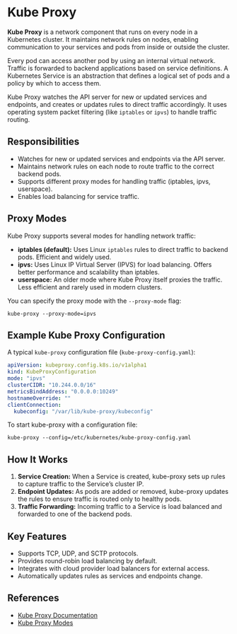 # Kube Proxy

**Kube Proxy** is a network component that runs on every node in a Kubernetes cluster. It maintains network rules on nodes, enabling communication to your services and pods from inside or outside the cluster.

Every pod can access another pod by using an internal virtual network. Traffic is forwarded to backend applications based on service definitions. A Kubernetes Service is an abstraction that defines a logical set of pods and a policy by which to access them.

Kube Proxy watches the API server for new or updated services and endpoints, and creates or updates rules to direct traffic accordingly. It uses operating system packet filtering (like `iptables` or `ipvs`) to handle traffic routing.

## Responsibilities

- Watches for new or updated services and endpoints via the API server.
- Maintains network rules on each node to route traffic to the correct backend pods.
- Supports different proxy modes for handling traffic (iptables, ipvs, userspace).
- Enables load balancing for service traffic.

## Proxy Modes

Kube Proxy supports several modes for handling network traffic:

- **iptables (default):** Uses Linux `iptables` rules to direct traffic to backend pods. Efficient and widely used.
- **ipvs:** Uses Linux IP Virtual Server (IPVS) for load balancing. Offers better performance and scalability than iptables.
- **userspace:** An older mode where Kube Proxy itself proxies the traffic. Less efficient and rarely used in modern clusters.

You can specify the proxy mode with the `--proxy-mode` flag:

```shell
kube-proxy --proxy-mode=ipvs
```

## Example Kube Proxy Configuration

A typical `kube-proxy` configuration file (`kube-proxy-config.yaml`):

```yaml
apiVersion: kubeproxy.config.k8s.io/v1alpha1
kind: KubeProxyConfiguration
mode: "ipvs"
clusterCIDR: "10.244.0.0/16"
metricsBindAddress: "0.0.0.0:10249"
hostnameOverride: ""
clientConnection:
  kubeconfig: "/var/lib/kube-proxy/kubeconfig"
```

To start kube-proxy with a configuration file:

```shell
kube-proxy --config=/etc/kubernetes/kube-proxy-config.yaml
```

## How It Works

1. **Service Creation:** When a Service is created, kube-proxy sets up rules to capture traffic to the Service’s cluster IP.
2. **Endpoint Updates:** As pods are added or removed, kube-proxy updates the rules to ensure traffic is routed only to healthy pods.
3. **Traffic Forwarding:** Incoming traffic to a Service is load balanced and forwarded to one of the backend pods.

## Key Features

- Supports TCP, UDP, and SCTP protocols.
- Provides round-robin load balancing by default.
- Integrates with cloud provider load balancers for external access.
- Automatically updates rules as services and endpoints change.

## References

- [Kube Proxy Documentation](https://kubernetes.io/docs/concepts/services-networking/service/#kube-proxy)
- [Kube Proxy Modes](https://kubernetes.io/docs/reference/command-line-tools-reference/kube-proxy/)

